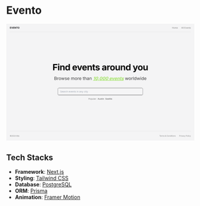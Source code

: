 # Evento

![](./public/screenshot.png)

## Tech Stacks

- **Framework**: [Next.js](https://nextjs.org/)
- **Styling**: [Tailwind CSS](https://tailwindcss.com/)
- **Database**: [PostgreSQL](https://www.postgresql.org/)
- **ORM**: [Prisma](https://www.prisma.io/)
- **Animation**: [Framer Motion](https://www.framer.com/motion/)

